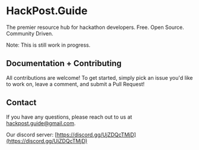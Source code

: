 # HackPost.Guide

The premier resource hub for hackathon developers. Free. Open Source. Community Driven.

Note: This is still work in progress.

## Documentation + Contributing

All contributions are welcome! To get started, simply pick an issue you'd like to work on, leave a comment, and submit a Pull Request!

## Contact

If you have any questions, please reach out to us at [hackpost.guide@gmail.com](hackpost.guide@gmail.com).

Our discord server: [https://discord.gg/UjZDQcTMjD](https://discord.gg/UjZDQcTMjD)

